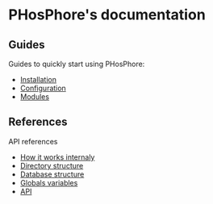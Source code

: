 # PHosPhore's documentation

## Guides
Guides to quickly start using PHosPhore:

- [Installation](guides/installation.md)
- [Configuration](guides/configuration.md)
- [Modules](guides/modules.md)

## References
API references

- [How it works internaly](references/process.md)
- [Directory structure](references/folders.md)
- [Database structure](references/database.md)
- [Globals variables](references/globals.md)
- [API](references/api.md)
